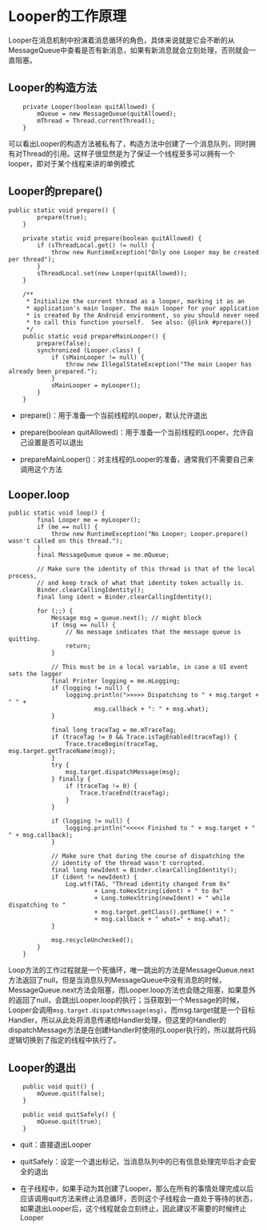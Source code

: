 # Looper的工作原理

Looper在消息机制中扮演着消息循环的角色，具体来说就是它会不断的从MessageQueue中查看是否有新消息，如果有新消息就会立刻处理，否则就会一直阻塞。

## Looper的构造方法

```
    private Looper(boolean quitAllowed) {
        mQueue = new MessageQueue(quitAllowed);
        mThread = Thread.currentThread();
    }
```

可以看出Looper的构造方法被私有了，构造方法中创建了一个消息队列，同时拥有对Thread的引用。这样子很显然是为了保证一个线程至多可以拥有一个looper，即对于某个线程来讲的单例模式

## Looper的prepare\(\)

```
public static void prepare() {
        prepare(true);
    }

    private static void prepare(boolean quitAllowed) {
        if (sThreadLocal.get() != null) {
            throw new RuntimeException("Only one Looper may be created per thread");
        }
        sThreadLocal.set(new Looper(quitAllowed));
    }

    /**
     * Initialize the current thread as a looper, marking it as an
     * application's main looper. The main looper for your application
     * is created by the Android environment, so you should never need
     * to call this function yourself.  See also: {@link #prepare()}
     */
    public static void prepareMainLooper() {
        prepare(false);
        synchronized (Looper.class) {
            if (sMainLooper != null) {
                throw new IllegalStateException("The main Looper has already been prepared.");
            }
            sMainLooper = myLooper();
        }
    }
```

* prepare\(\)：用于准备一个当前线程的Looper，默认允许退出

* prepare\(boolean quitAllowed\)：用于准备一个当前线程的Looper，允许自己设置是否可以退出

* prepareMainLooper\(\)：对主线程的Looper的准备，通常我们不需要自己来调用这个方法

## Looper.loop

```
public static void loop() {
        final Looper me = myLooper();
        if (me == null) {
            throw new RuntimeException("No Looper; Looper.prepare() wasn't called on this thread.");
        }
        final MessageQueue queue = me.mQueue;

        // Make sure the identity of this thread is that of the local process,
        // and keep track of what that identity token actually is.
        Binder.clearCallingIdentity();
        final long ident = Binder.clearCallingIdentity();

        for (;;) {
            Message msg = queue.next(); // might block
            if (msg == null) {
                // No message indicates that the message queue is quitting.
                return;
            }

            // This must be in a local variable, in case a UI event sets the logger
            final Printer logging = me.mLogging;
            if (logging != null) {
                logging.println(">>>>> Dispatching to " + msg.target + " " +
                        msg.callback + ": " + msg.what);
            }

            final long traceTag = me.mTraceTag;
            if (traceTag != 0 && Trace.isTagEnabled(traceTag)) {
                Trace.traceBegin(traceTag, msg.target.getTraceName(msg));
            }
            try {
                msg.target.dispatchMessage(msg);
            } finally {
                if (traceTag != 0) {
                    Trace.traceEnd(traceTag);
                }
            }

            if (logging != null) {
                logging.println("<<<<< Finished to " + msg.target + " " + msg.callback);
            }

            // Make sure that during the course of dispatching the
            // identity of the thread wasn't corrupted.
            final long newIdent = Binder.clearCallingIdentity();
            if (ident != newIdent) {
                Log.wtf(TAG, "Thread identity changed from 0x"
                        + Long.toHexString(ident) + " to 0x"
                        + Long.toHexString(newIdent) + " while dispatching to "
                        + msg.target.getClass().getName() + " "
                        + msg.callback + " what=" + msg.what);
            }

            msg.recycleUnchecked();
        }
    }
```

Loop方法的工作过程就是一个死循环，唯一跳出的方法是MessageQueue.next方法返回了null，但是当消息队列MessageQueue中没有消息的时候，MessageQueue.next方法会阻塞，而Looper.loop方法也会随之阻塞，如果意外的返回了null，会跳出Looper.loop的执行；当获取到一个Message的时候，Looper会调用`msg.target.dispatchMessage(msg)`，而msg.target就是一个目标Handler，所以从此处将消息传递给Handler处理，但这里的Handler的dispatchMessage方法是在创建Handler时使用的Looper执行的，所以就将代码逻辑切换到了指定的线程中执行了。

## Looper的退出

```
    public void quit() {
        mQueue.quit(false);
    }

    public void quitSafely() {
        mQueue.quit(true);
    }
```

* quit：直接退出Looper

* quitSafely：设定一个退出标记，当消息队列中的已有信息处理完毕后才会安全的退出

* 在子线程中，如果手动为其创建了Looper，那么在所有的事情处理完成以后应该调用quit方法来终止消息循环，否则这个子线程会一直处于等待的状态，如果退出Looper后，这个线程就会立刻终止，因此建议不需要的时候终止Looper



